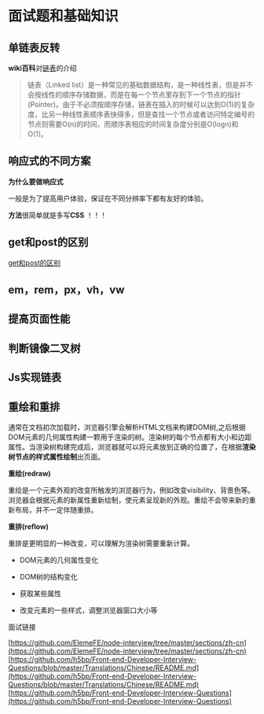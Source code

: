 # 面试题和基础知识

## 单链表反转

**wiki百科**对[链表](https://zh.wikipedia.org/wiki/%E9%93%BE%E8%A1%A8)的介绍

>链表（Linked list）是一种常见的基础数据结构，是一种线性表，但是并不会按线性的顺序存储数据，而是在每一个节点里存到下一个节点的指针(Pointer)。由于不必须按顺序存储，链表在插入的时候可以达到O(1)的复杂度，比另一种线性表顺序表快得多，但是查找一个节点或者访问特定编号的节点则需要O(n)的时间，而顺序表相应的时间复杂度分别是O(logn)和O(1)。

## 响应式的不同方案

**为什么要做响应式**

一般是为了提高用户体验，保证在不同分辨率下都有友好的体验。

**方法**很简单就是多写**CSS** ！！！


## get和post的区别
  [get和post的区别](https://github.com/gaozhidong/everyday-study/blob/master/038-day/GET%E5%92%8CPOST%E7%9A%84%E5%8C%BA%E5%88%AB.md)

## em，rem，px，vh，vw

## 提高页面性能

## 判断镜像二叉树

## Js实现链表

## 重绘和重排


通常在文档初次加载时，浏览器引擎会解析HTML文档来构建DOM树,之后根据DOM元素的几何属性构建一颗用于渲染的树。渲染树的每个节点都有大小和边距属性。当渲染树构建完成后，浏览器就可以将元素放到正确的位置了，在根据**渲染树节点的样式属性绘制**出页面。

**重绘(redraw)**

重绘是一个元素外观的改变所触发的浏览器行为，例如改变visibility、背景色等。浏览器会根据元素的新属性重新绘制，使元素呈现新的外观。重绘不会带来新的重新布局，并不一定伴随重排。

**重排(reflow)**

重排是更明显的一种改变，可以理解为渲染树需要重新计算。

* DOM元素的几何属性变化

* DOM树的结构变化

* 获取某些属性

* 改变元素的一些样式，调整浏览器窗口大小等


面试链接

[https://github.com/ElemeFE/node-interview/tree/master/sections/zh-cn](https://github.com/ElemeFE/node-interview/tree/master/sections/zh-cn)
[https://github.com/h5bp/Front-end-Developer-Interview-Questions/blob/master/Translations/Chinese/README.md](https://github.com/h5bp/Front-end-Developer-Interview-Questions/blob/master/Translations/Chinese/README.md)
[https://github.com/h5bp/Front-end-Developer-Interview-Questions](https://github.com/h5bp/Front-end-Developer-Interview-Questions)

